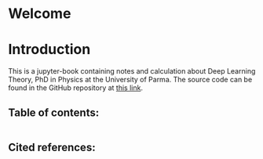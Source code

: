 # Welcome

# Introduction

This is a jupyter-book containing notes and calculation about Deep Learning Theory, PhD in Physics at the University of Parma.
The source code can be found in the GitHub repository at [this link](https://github.com/vincenzozimb/DeepLearningTheory.git).


## Table of contents:

```{tableofcontents}
```

## Cited references:
```{bibliography}
```